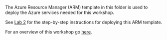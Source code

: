 The Azure Resource Manager (ARM) template in this folder is used to deploy the Azure services needed for this workshop.

See [Lab 2](../lab02.md) for the step-by-step instructions for deploying this ARM template.

For an overview of this workshop go [here](../README.md).